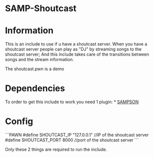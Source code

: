 # SAMP-Shoutcast

<h1>Information</h1>
This is an include to use if u have a shoutcast server. When you have a shoutcast server people can play as "DJ" by streaming songs to the shoutcast server; And this include takes care of the transitions between songs and the stream information.

The shoutcast.pwn is a demo

<h1>Dependencies</h1>
To order to get this include to work you need 1 plugin: 
* <a href="https://github.com/Hual/SAMPSON">SAMPSON</a>

<h1>Config</h1>
```PAWN
#define SHOUTCAST_IP	  "127.0.0.1" //IP of the shoutcast server
#define SHOUTCAST_PORT	8000        //port of the shoutcast server
```

Only these 2 things are required to run the include.
